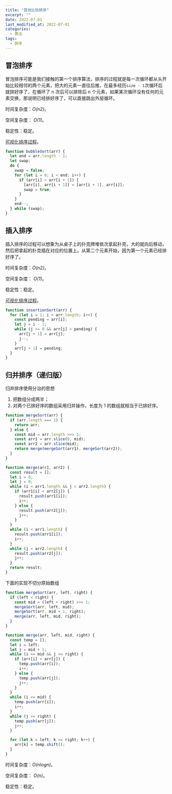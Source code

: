 ```yaml
---
title: "其他比较排序"
excerpt: ""
date: 2022-07-01
last_modified_at: 2022-07-01
categories:
  - 算法
tags:
  - 排序
---
```


## 冒泡排序

冒泡排序可能是我们接触的第一个排序算法，排序的过程就是每一次循环都从头开始比较相邻的两个元素，把大的元素一直往后推，在最多经历`size - 1`次循环后就排好序了，在循环了 n 次后可以排除后 n 个元素，如果某次循环没有任何的元素交换，那说明已经排好序了，可以直接跳出外层循环。

时间复杂度：_O(n2)_。

空间复杂度： _O(1)_。

稳定性：稳定。

[可视化排序过程](https://www.cs.usfca.edu/~galles/visualization/ComparisonSort.html)。

```javascript
function bubbleSort(arr) {
  let end = arr.length - 1;
  let swap;
  do {
    swap = false;
    for (let i = 0; i < end; i++) {
      if (arr[i] > arr[i + 1]) {
        [arr[i], arr[i + 1]] = [arr[i + 1], arr[i]];
        swap = true;
      }
    }
    end--;
  } while (swap);
}
```

## 插入排序

插入排序的过程可以想象为从桌子上的扑克牌堆依次拿起扑克，大的就向后移动，然后把拿起的扑克插在对应的位置上。从第二个元素开始，因为第一个元素已经排好序了。

时间复杂度：_O(n2)_。

空间复杂度： _O(1)_。

稳定性：稳定。

[可视化排序过程](https://www.cs.usfca.edu/~galles/visualization/ComparisonSort.html)。

```javascript
function insertionSort(arr) {
  for (let i = 1; i < arr.length; i++) {
    const pending = arr[i];
    let j = i - 1;
    while (j >= 0 && arr[j] > pending) {
      arr[j + 1] = arr[j];
      j--;
    }
    arr[j + 1] = pending;
  }
}
```

## 归并排序（递归版）

归并排序使用分治的思想

1. 把数组分成两半；
2. 对两个已排好序的数组采用归并操作，长度为 1 的数组就相当于已排好序。

```javascript
function mergeSort(arr) {
  if (arr.length === 1) {
    return arr;
  } else {
    const mid = arr.length >>> 1;
    const arr1 = arr.slice(0, mid);
    const arr2 = arr.slice(mid);
    return merge(mergeSort(arr1), mergeSort(arr2));
  }
}

function merge(arr1, arr2) {
  const result = [];
  let i = 0;
  let j = 0;
  while (i < arr1.length && j < arr2.length) {
    if (arr1[i] < arr2[j]) {
      result.push(arr1[i]);
      i++;
    } else {
      result.push(arr2[j]);
      j++;
    }
  }
  while (i < arr1.length) {
    result.push(arr1[i]);
    i++;
  }
  while (j < arr2.length) {
    result.push(arr2[j]);
    j++;
  }
  return result;
}
```

下面的实现不切分原始数组

```javascript
function mergeSort(arr, left, right) {
  if (left < right) {
    const mid = (left + right) >>> 1;
    mergeSort(arr, left, mid);
    mergeSort(arr, mid + 1, right);
    merge(arr, left, mid, right);
  }
}

function merge(arr, left, mid, right) {
  const temp = [];
  let i = left;
  let j = mid + 1;
  while (i <= mid && j <= right) {
    if (arr[i] < arr[j]) {
      temp.push(arr[i]);
      i++;
    } else {
      temp.push(arr[j]);
      j++;
    }
  }
  while (i <= mid) {
    temp.push(arr[i]);
    i++;
  }
  while (j <= right) {
    temp.push(arr[j]);
    j++;
  }

  for (let k = left; k <= right; k++) {
    arr[k] = temp.shift();
  }
}
```

时间复杂度：_O(nlogn)_。

空间复杂度： _O(n)_。

稳定性：稳定。
